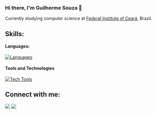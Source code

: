 ### Hi there, I'm Guilherme Souza 👋

Currently studying computer science at [Federal Institute of Ceará](https://ifce.edu.br/maracanau), Brazil.

## Skills:

#### Languages:

[![Languages](https://skillicons.dev/icons?i=c,java)](https://skillicons.dev)

#### Tools and Technologies

[![Tech Tools](https://skillicons.dev/icons?i=git,docker,postgres)](https://skillicons.dev)
<!-- ![AWS](https://img.shields.io/badge/Amazon_AWS-232F3E?style=flat&logo=amazon-aws&logoColor=white)&nbsp;
![Google Cloud](https://img.shields.io/badge/Google_Cloud-4285F4?style=flat&logo=google-cloud&logoColor=white)&nbsp; -->

## Connect with me:

<p align = "center">

[<img src="https://img.shields.io/badge/linkedin-%2312100E.svg?&style=for-the-badge&logo=linkedin&logoColor=white&color=black" />](https://www.linkedin.com/in/guilherme-souza-6b45321a4/)
[<img src="https://img.shields.io/badge/instagram-%2312100E.svg?&style=for-the-badge&logo=instagram&logoColor=white&color=black" />](https://instagram.com/gui_qwer)
</p>

